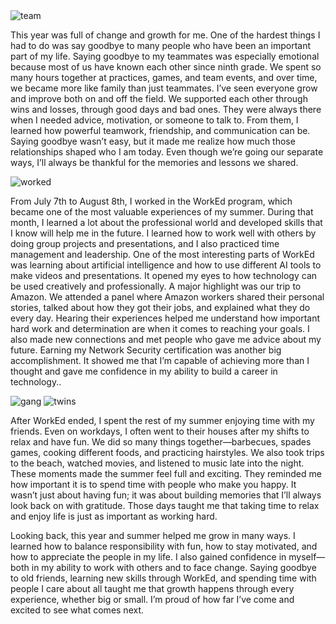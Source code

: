 <img src="/blog/images/team.jpeg" alt ="team">

<p>
This year was full of change and growth for me. One of the hardest things I had to do was say goodbye to many people who have been an important part of my life. Saying goodbye to my teammates was especially emotional because most of us have known each other since ninth grade. We spent so many hours together at practices, games, and team events, and over time, we became more like family than just teammates. I’ve seen everyone grow and improve both on and off the field. We supported each other through wins and losses, through good days and bad ones. They were always there when I needed advice, motivation, or someone to talk to. From them, I learned how powerful teamwork, friendship, and communication can be. Saying goodbye wasn’t easy, but it made me realize how much those relationships shaped who I am today. Even though we’re going our separate ways, I’ll always be thankful for the memories and lessons we shared.<p>

<img src="/blog/images/workedlogo.png" alt="worked">    


<p>
From July 7th to August 8th, I worked in the WorkEd program, which became one of the most valuable experiences of my summer. During that month, I learned a lot about the professional world and developed skills that I know will help me in the future. I learned how to work well with others by doing group projects and presentations, and I also practiced time management and leadership. One of the most interesting parts of WorkEd was learning about artificial intelligence and how to use different AI tools to make videos and presentations. It opened my eyes to how technology can be used creatively and professionally. A major highlight was our trip to Amazon. We attended a panel where Amazon workers shared their personal stories, talked about how they got their jobs, and explained what they do every day. Hearing their experiences helped me understand how important hard work and determination are when it comes to reaching your goals. I also made new connections and met people who gave me advice about my future. Earning my Network Security certification was another big accomplishment. It showed me that I’m capable of achieving more than I thought and gave me confidence in my ability to build a career in technology..</p>



<img src="/blog/images/gang.png" alt ="gang"> <img src="/blog/images/twins.jpeg" alt = "twins">

<p>
After WorkEd ended, I spent the rest of my summer enjoying time with my friends. Even on workdays, I often went to their houses after my shifts to relax and have fun. We did so many things together—barbecues, spades games, cooking different foods, and practicing hairstyles. We also took trips to the beach, watched movies, and listened to music late into the night. These moments made the summer feel full and exciting. They reminded me how important it is to spend time with people who make you happy. It wasn’t just about having fun; it was about building memories that I’ll always look back on with gratitude. Those days taught me that taking time to relax and enjoy life is just as important as working hard.

Looking back, this year and summer helped me grow in many ways. I learned how to balance responsibility with fun, how to stay motivated, and how to appreciate the people in my life. I also gained confidence in myself—both in my ability to work with others and to face change. Saying goodbye to old friends, learning new skills through WorkEd, and spending time with people I care about all taught me that growth happens through every experience, whether big or small. I’m proud of how far I’ve come and excited to see what comes next.
</p>





